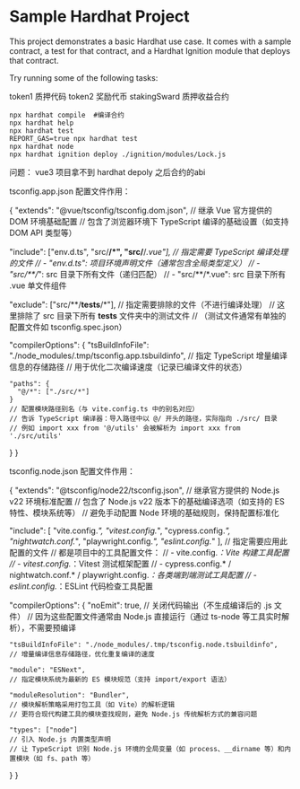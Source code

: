 # Sample Hardhat Project

This project demonstrates a basic Hardhat use case. It comes with a sample contract, a test for that contract, and a Hardhat Ignition module that deploys that contract.

Try running some of the following tasks:


token1 质押代码
token2 奖励代币
stakingSward 质押收益合约

```shell
npx hardhat compile  #编译合约
npx hardhat help
npx hardhat test
REPORT_GAS=true npx hardhat test
npx hardhat node
npx hardhat ignition deploy ./ignition/modules/Lock.js
```
问题：
vue3 项目拿不到 hardhat depoly 之后合约的abi

tsconfig.app.json 配置文件作用：

{
  "extends": "@vue/tsconfig/tsconfig.dom.json",
  // 继承 Vue 官方提供的 DOM 环境基础配置
  // 包含了浏览器环境下 TypeScript 编译的基础设置（如支持 DOM API 类型等）

  "include": ["env.d.ts", "src/**/*", "src/**/*.vue"],
  // 指定需要 TypeScript 编译处理的文件
  // - "env.d.ts": 项目环境声明文件（通常包含全局类型定义）
  // - "src/**/*": src 目录下所有文件（递归匹配）
  // - "src/**/*.vue": src 目录下所有 .vue 单文件组件

  "exclude": ["src/**/__tests__/*"],
  // 指定需要排除的文件（不进行编译处理）
  // 这里排除了 src 目录下所有 __tests__ 文件夹中的测试文件
  // （测试文件通常有单独的配置文件如 tsconfig.spec.json）

  "compilerOptions": {
    "tsBuildInfoFile": "./node_modules/.tmp/tsconfig.app.tsbuildinfo",
    // 指定 TypeScript 增量编译信息的存储路径
    // 用于优化二次编译速度（记录已编译文件的状态）

    "paths": {
      "@/*": ["./src/*"]
    }
    // 配置模块路径别名（与 vite.config.ts 中的别名对应）
    // 告诉 TypeScript 编译器：导入路径中以 @/ 开头的路径，实际指向 ./src/ 目录
    // 例如 import xxx from '@/utils' 会被解析为 import xxx from './src/utils'
  }
}

tsconfig.node.json 配置文件作用： 

{
  "extends": "@tsconfig/node22/tsconfig.json",
  // 继承官方提供的 Node.js v22 环境标准配置
  // 包含了 Node.js v22 版本下的基础编译选项（如支持的 ES 特性、模块系统等）
  // 避免手动配置 Node 环境的基础规则，保持配置标准化

  "include": [
    "vite.config.*",
    "vitest.config.*",
    "cypress.config.*",
    "nightwatch.conf.*",
    "playwright.config.*",
    "eslint.config.*"
  ],
  // 指定需要应用此配置的文件
  // 都是项目中的工具配置文件：
  // - vite.config.*：Vite 构建工具配置
  // - vitest.config.*：Vitest 测试框架配置
  // - cypress.config.* / nightwatch.conf.* / playwright.config.*：各类端到端测试工具配置
  // - eslint.config.*：ESLint 代码检查工具配置

  "compilerOptions": {
    "noEmit": true,
    // 关闭代码输出（不生成编译后的 .js 文件）
    // 因为这些配置文件通常由 Node.js 直接运行（通过 ts-node 等工具实时解析），不需要预编译

    "tsBuildInfoFile": "./node_modules/.tmp/tsconfig.node.tsbuildinfo",
    // 增量编译信息存储路径，优化重复编译的速度

    "module": "ESNext",
    // 指定模块系统为最新的 ES 模块规范（支持 import/export 语法）

    "moduleResolution": "Bundler",
    // 模块解析策略采用打包工具（如 Vite）的解析逻辑
    // 更符合现代构建工具的模块查找规则，避免 Node.js 传统解析方式的兼容问题

    "types": ["node"]
    // 引入 Node.js 内置类型声明
    // 让 TypeScript 识别 Node.js 环境的全局变量（如 process、__dirname 等）和内置模块（如 fs、path 等）
  }
}